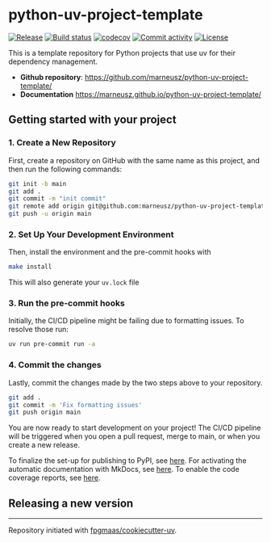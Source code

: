 # python-uv-project-template

[![Release](https://img.shields.io/github/v/release/marneusz/python-uv-project-template)](https://img.shields.io/github/v/release/marneusz/python-uv-project-template)
[![Build status](https://img.shields.io/github/actions/workflow/status/marneusz/python-uv-project-template/main.yml?branch=main)](https://github.com/marneusz/python-uv-project-template/actions/workflows/main.yml?query=branch%3Amain)
[![codecov](https://codecov.io/gh/marneusz/python-uv-project-template/branch/main/graph/badge.svg)](https://codecov.io/gh/marneusz/python-uv-project-template)
[![Commit activity](https://img.shields.io/github/commit-activity/m/marneusz/python-uv-project-template)](https://img.shields.io/github/commit-activity/m/marneusz/python-uv-project-template)
[![License](https://img.shields.io/github/license/marneusz/python-uv-project-template)](https://img.shields.io/github/license/marneusz/python-uv-project-template)

This is a template repository for Python projects that use uv for their dependency management.

- **Github repository**: <https://github.com/marneusz/python-uv-project-template/>
- **Documentation** <https://marneusz.github.io/python-uv-project-template/>

## Getting started with your project

### 1. Create a New Repository

First, create a repository on GitHub with the same name as this project, and then run the following commands:

```bash
git init -b main
git add .
git commit -m "init commit"
git remote add origin git@github.com:marneusz/python-uv-project-template.git
git push -u origin main
```

### 2. Set Up Your Development Environment

Then, install the environment and the pre-commit hooks with

```bash
make install
```

This will also generate your `uv.lock` file

### 3. Run the pre-commit hooks

Initially, the CI/CD pipeline might be failing due to formatting issues. To resolve those run:

```bash
uv run pre-commit run -a
```

### 4. Commit the changes

Lastly, commit the changes made by the two steps above to your repository.

```bash
git add .
git commit -m 'Fix formatting issues'
git push origin main
```

You are now ready to start development on your project!
The CI/CD pipeline will be triggered when you open a pull request, merge to main, or when you create a new release.

To finalize the set-up for publishing to PyPI, see [here](https://fpgmaas.github.io/cookiecutter-uv/features/publishing/#set-up-for-pypi).
For activating the automatic documentation with MkDocs, see [here](https://fpgmaas.github.io/cookiecutter-uv/features/mkdocs/#enabling-the-documentation-on-github).
To enable the code coverage reports, see [here](https://fpgmaas.github.io/cookiecutter-uv/features/codecov/).

## Releasing a new version



---

Repository initiated with [fpgmaas/cookiecutter-uv](https://github.com/fpgmaas/cookiecutter-uv).
